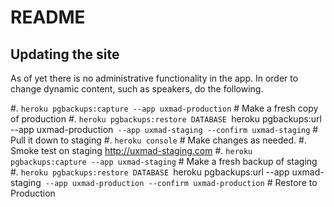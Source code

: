 # README

## Updating the site

As of yet there is no administrative functionality in the app. In order to change dynamic content, such as speakers, do the following.

#. `heroku pgbackups:capture --app uxmad-production` # Make a fresh copy of production
#. `heroku pgbackups:restore DATABASE `heroku pgbackups:url --app uxmad-production` --app uxmad-staging --confirm uxmad-staging` # Pull it down to staging
#. `heroku console` # Make changes as needed.
#. Smoke test on staging http://uxmad-staging.com
#. `heroku pgbackups:capture --app uxmad-staging` # Make a fresh backup of staging
#. `heroku pgbackups:restore DATABASE `heroku pgbackups:url --app uxmad-staging` --app uxmad-production --confirm uxmad-production` # Restore to Production

